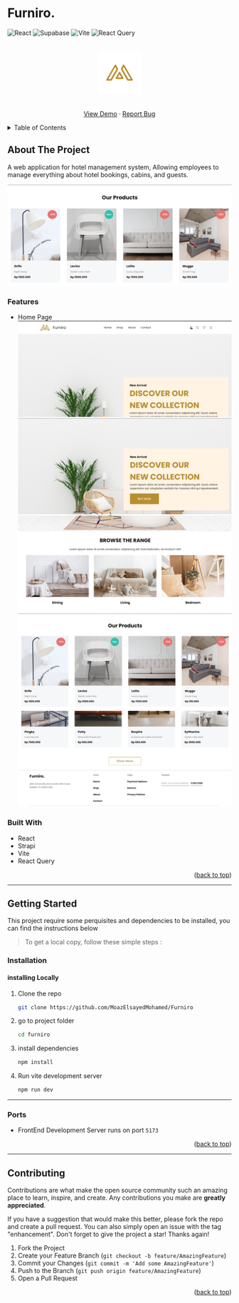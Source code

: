 # Furniro.

<div id="top"></div>

![React](https://img.shields.io/badge/React-20232A?style=for-the-badge&logo=react&logoColor=61DAFB)
![Supabase](https://img.shields.io/badge/Strapi-blue?style=for-the-badge&logo=strapi&logoColor=white)
![Vite](https://img.shields.io/badge/Vite-B73BFE?style=for-the-badge&logo=vite&logoColor=FFD62E)
![React Query](https://img.shields.io/badge/React_Query-FF4154?style=for-the-badge&logo=React_Query&logoColor=white)

<!-- PROJECT LOGO -->
<div align="center">
<br>
<a href="">
    <img src="./public/logo.png" alt="Logo" height="100" >
  </a>
<br>
<br>

  <p align="center">
  <a href="#">View Demo</a>
    ·
    <a href="https://github.com/MoazElsayedMohamed/Furniro/issues">Report Bug</a>
  </p>
</div>

<!-- TABLE OF CONTENTS -->
<details>
  <summary>Table of Contents</summary>
  <ol>
    <li>
      <a href="#about-the-project">About The Project</a>
      <ul>
        <li><a href="#features">Features</a></li>
        <li><a href="#built-with">Built With</a></li>
        <li><a href="#users">Users</a></li>
      </ul>
    </li>
    <li>
      <a href="#getting-started">Getting Started</a>
      <ul>
        <li><a href="#installation">Installation</a></li>
        <li><a href="#ports">Ports</a></li>
      </ul>
    </li>
    <li><a href="#contributing">Contributing</a></li>
  </ol>
</details>

<!-- ABOUT THE PROJECT -->

## About The Project

A web application for hotel management system, Allowing employees to manage everything about hotel bookings, cabins, and guests.

![Preview](<./img/home-page(3).png>)

### Features

- Home Page
  ![Preview](<./img/home-page(5).png>)
  ![Preview](<./img/home-page(1).png>)
  ![Preview](<./img/home-page(2).png>)
  ![Preview](<./img/home-page(3).png>)
  ![Preview](<./img/home-page(4).png>)

### Built With

- React
- Strapi
- Vite
- React Query

<p align="right">(<a href="#top">back to top</a>)</p>

---

<!-- ### users

| Email              | Password   |
| ------------------ | ---------- |
| <moaz@example.com> | moaz190120 |

#### Validation

- **Email validation**: As per **RFC2822** standards.
- **Email authentication**: Through email provider.
- **Password validation**: The password must be more than **8** characters.

<p align="right">(<a href="#top">back to top</a>)</p> -->

<!-- GETTING STARTED -->

## Getting Started

This project require some perquisites and dependencies to be installed, you can find the instructions below

<!-- This project require some perquisites and dependencies to be installed, you can view it online using this [demo](https://the-wild-oasis-cbq1b8hzv-abdrahmansoltan.vercel.app/). or you can find the instructions below: -->

> To get a local copy, follow these simple steps :

### Installation

#### installing Locally

1. Clone the repo

   ```sh
   git clone https://github.com/MoazElsayedMohamed/Furniro
   ```

2. go to project folder

   ```sh
   cd furniro
   ```

3. install dependencies

   ```bash
   npm install
   ```

4. Run vite development server

   ```sh
   npm run dev
   ```

---

### Ports

- FrontEnd Development Server runs on port `5173`

<p align="right">(<a href="#top">back to top</a>)</p>

---

<!-- CONTRIBUTING -->

## Contributing

Contributions are what make the open source community such an amazing place to learn, inspire, and create. Any contributions you make are **greatly appreciated**.

If you have a suggestion that would make this better, please fork the repo and create a pull request. You can also simply open an issue with the tag "enhancement".
Don't forget to give the project a star! Thanks again!

1. Fork the Project
2. Create your Feature Branch (`git checkout -b feature/AmazingFeature`)
3. Commit your Changes (`git commit -m 'Add some AmazingFeature'`)
4. Push to the Branch (`git push origin feature/AmazingFeature`)
5. Open a Pull Request

<p align="right">(<a href="#top">back to top</a>)</p>
